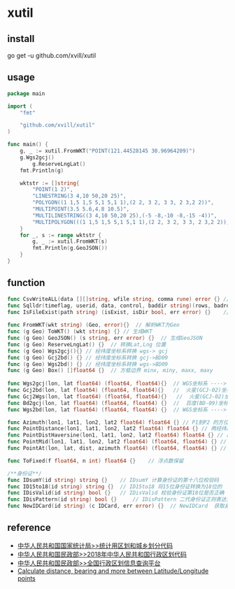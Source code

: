 # xutil

## install
go get -u github.com/xvill/xutil


## usage
```go
package main

import (
	"fmt"

	"github.com/xvill/xutil"
)

func main() {
	g, _ := xutil.FromWKT("POINT(121.44528145 30.96964209)")
	g.Wgs2gcj()
        g.ReserveLngLat()
	fmt.Println(g)

	wktstr := []string{
		"POINT(1 2)",
		"LINESTRING(3 4,10 50,20 25)",
		"POLYGON((1 1,5 1,5 5,1 5,1 1),(2 2, 3 2, 3 3, 2 3,2 2))",
		"MULTIPOINT(3.5 5.6,4.8 10.5)",
		"MULTILINESTRING((3 4,10 50,20 25),(-5 -8,-10 -8,-15 -4))",
		"MULTIPOLYGON(((1 1,5 1,5 5,1 5,1 1),(2 2, 3 2, 3 3, 2 3,2 2)),((3 3,6 2,6 4,3 3)))",
	}
	for _, s := range wktstr {
		g, _ := xutil.FromWKT(s)
		fmt.Println(g.GeoJSON())
	}
}
```
## function

```go
func CsvWriteALL(data [][]string, wfile string, comma rune) error {} // 生成CSV
func Sqlldr(timeflag, userid, data, control, baddir string)(rows, badrows int, err error)  {}    // 执行成功返回入库记录数,失败则保留log和data到baddir
func IsFileExist(path string) (isExist, isDir bool, err error) {}    // 文件是否存在
 
func FromWKT(wkt string) (Geo, error){}  // 解析WKT为Geo
func (g Geo) ToWKT() (wkt string) {} // 生成WKT
func (g Geo) GeoJSON() (s string, err error) {}  // 生成GeoJSON
func (g Geo) ReserveLngLat() {}  // 转换Lat,Lng 位置
func (g Geo) Wgs2gcj(){} // 经纬度坐标系转换 wgs-> gcj
func (g Geo) Gcj2bd() {} // 经纬度坐标系转换 gcj->BD09
func (g Geo) Wgs2bd() {} // 经纬度坐标系转换 wgs->BD09
func (g Geo) Box() []float64 {}  // 方框边界 minx, miny, maxx, maxy 
 
func Wgs2gcj(lon, lat float64) (float64, float64){}  // WGS坐标系 ----> GCJ坐标系
func Gcj2bd(lon, lat float64) (float64, float64){}   //  火星(GCJ-02)坐标系 ----> 百度(BD-09)坐标系
func Gcj2Wgs(lon, lat float64) (float64, float64){}   //  火星(GCJ-02)坐标系 ----> WGS坐标系
func Bd2gcj(lon, lat float64) (float64, float64) {}  //  百度(BD-09)坐标系 ----> 火星(GCJ-02)坐标系
func Wgs2bd(lon, lat float64) (float64, float64) {}  // WGS坐标系 ----> 百度坐标系

func Azimuth(lon1, lat1, lon2, lat2 float64) float64 {} // P1到P2 的方位角
func PointDistance(lon1, lat1, lon2, lat2 float64) float64 {} // 两经纬度距离
func PointDistHaversine(lon1, lat1, lon2, lat2 float64) float64 {} // 两经纬度距离
func PointMid(lon1, lat1, lon2, lat2 float64) (float64, float64) {} // P1和P2中间点
func PointAt(lon, lat, dist, azimuth float64) (float64, float64) {} // 根据起点、距离、方位角计算另一个点

func ToFixed(f float64, n int) float64 {}    // 浮点数保留

/**身份证**/
func IDsumY(id string) string {} 	// IDsumY 计算身份证的第十八位校验码
func ID15to18(id string) string {} 	// ID15to18 将15位身份证转换为18位的
func IDisValid(id string) bool {} 	// IDisValid 校验身份证第18位是否正确
func IDisPattern(id string) bool {} 	// IDisPattern 二代身份证正则表达式
func NewIDCard(id string) (c IDCard, err error) {} 	// NewIDCard  获取身份证信息

```

## reference

- [中华人民共和国国家统计局>>统计用区划和城乡划分代码](http://www.stats.gov.cn/tjsj/tjbz/tjyqhdmhcxhfdm/)
- [中华人民共和国民政部>>2018年中华人民共和国行政区划代码](http://www.mca.gov.cn/article/sj/xzqh/2018/)
- [中华人民共和国民政部>>全国行政区划信息查询平台](http://xzqh.mca.gov.cn/map)
- [Calculate distance, bearing and more between Latitude/Longitude points](http://www.movable-type.co.uk/scripts/latlong.html)
